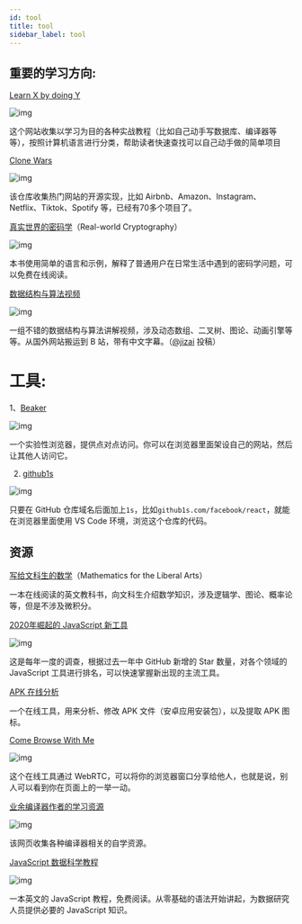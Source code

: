```yaml
---
id: tool
title: tool
sidebar_label: tool
---
```


## 重要的学习方向:

[Learn X by doing Y](https://aquadzn.github.io/learn-x-by-doing-y)

![img](asserts/images/bg2021021107.jpg)

这个网站收集以学习为目的各种实战教程（比如自己动手写数据库、编译器等等），按照计算机语言进行分类，帮助读者快速查找可以自己动手做的简单项目



[Clone Wars](https://github.com/GorvGoyl/Clone-Wars)

![img](asserts/images/bg2021031003.jpg)

该仓库收集热门网站的开源实现，比如 Airbnb、Amazon、Instagram、Netflix、Tiktok、Spotify 等，已经有70多个项目了。



[真实世界的密码学](https://www.manning.com/books/real-world-cryptography)（Real-world Cryptography）

![img](asserts/images/bg2021030803.jpg)

本书使用简单的语言和示例，解释了普通用户在日常生活中遇到的密码学问题，可以免费在线阅读。

[数据结构与算法视频](https://space.bilibili.com/50003725/video)

![img](asserts/images/bg2021032205.jpg)

一组不错的数据结构与算法讲解视频，涉及动态数组、二叉树、图论、动画引擎等等。从国外网站搬运到 B 站，带有中文字幕。（[@jizai](https://github.com/ruanyf/weekly/issues/1685) 投稿）





# 工具:

1、[Beaker](https://beakerbrowser.com/)

![img](asserts/images/bg2021021106.jpg)

一个实验性浏览器，提供点对点访问。你可以在浏览器里面架设自己的网站，然后让其他人访问它。



2. [github1s](https://github.com/conwnet/github1s)

![img](asserts/images/bg2021021001.jpg)

只要在 GitHub 仓库域名后面加上`1s`，比如`github1s.com/facebook/react`，就能在浏览器里面使用 VS Code 环境，浏览这个仓库的代码。



## 资源

 [写给文科生的数学](https://courses.lumenlearning.com/waymakermath4libarts/)（Mathematics for the Liberal Arts）

一本在线阅读的英文教科书，向文科生介绍数学知识，涉及逻辑学、图论、概率论等，但是不涉及微积分。



[2020年崛起的 JavaScript 新工具](https://risingstars.js.org/2020/en)

![img](asserts/images/bg2021020805.jpg)

这是每年一度的调查，根据过去一年中 GitHub 新增的 Star 数量，对各个领域的 JavaScript 工具进行排名，可以快速掌握新出现的主流工具。





[APK 在线分析](https://apkinfo.online/)

一个在线工具，用来分析、修改 APK 文件（安卓应用安装包），以及提取 APK 图标。





[Come Browse With Me](https://comebrowsewithme.com/)

![img](asserts/images/bg2021042810.jpg)

这个在线工具通过 WebRTC，可以将你的浏览器窗口分享给他人，也就是说，别人可以看到你在页面上的一举一动。



[业余编译器作者的学习资源](https://c9x.me/compile/bib/)

![img](asserts/images/bg2021042501.jpg)

该网页收集各种编译器相关的自学资源。







[JavaScript 数据科学教程](http://js4ds.org/)

![img](asserts/images/bg2021042406.jpg)

一本英文的 JavaScript 教程，免费阅读。从零基础的语法开始讲起，为数据研究人员提供必要的 JavaScript 知识。

